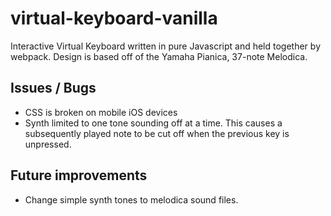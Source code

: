 # virtual-keyboard-vanilla

Interactive Virtual Keyboard written in pure Javascript and held together by webpack. Design is based off of the Yamaha Pianica, 37-note Melodica.

## Issues / Bugs

- CSS is broken on mobile iOS devices
- Synth limited to one tone sounding off at a time. This causes a subsequently played note to be cut off when the previous key is unpressed.

## Future improvements
- Change simple synth tones to melodica sound files.
